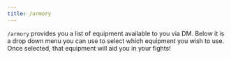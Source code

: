 ```yaml
---
title: /armory
---
```


`/armory` provides you a list of equipment available to you via DM. Below it is a drop down menu you can use to select which equipment you wish to use. Once selected, that equipment will aid you in your fights!
